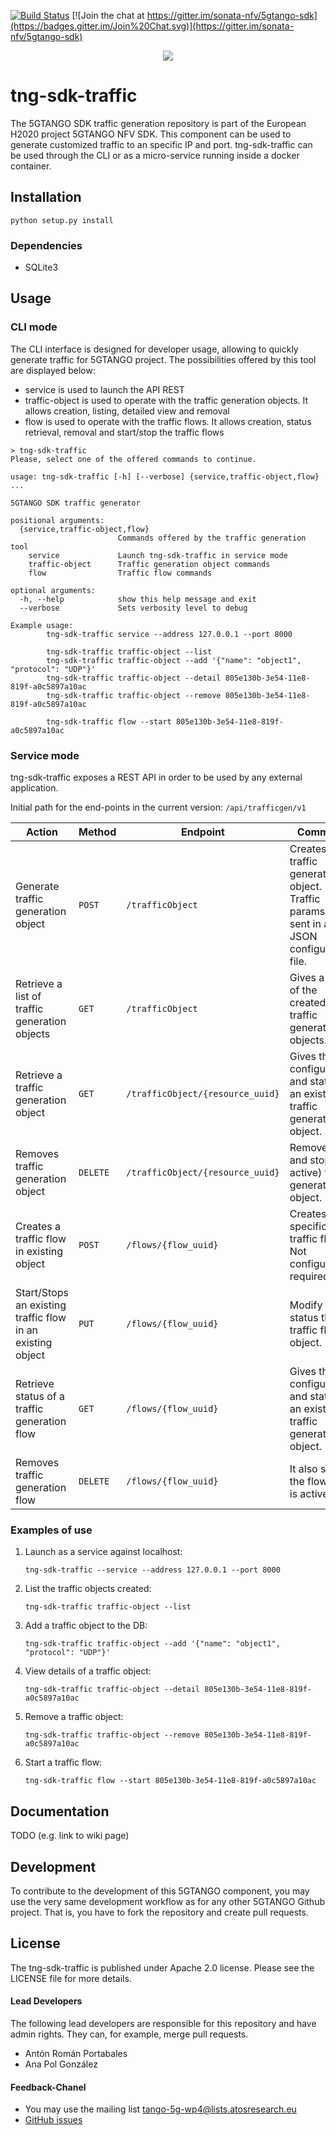 [![Build Status](https://jenkins.sonata-nfv.eu/buildStatus/icon?job=tng-sdk-traffic/master)](https://jenkins.sonata-nfv.eu/job/tng-sdk-traffic/master)
[![Join the chat at https://gitter.im/sonata-nfv/5gtango-sdk](https://badges.gitter.im/Join%20Chat.svg)](https://gitter.im/sonata-nfv/5gtango-sdk)

<p align="center"><img src="https://github.com/sonata-nfv/tng-sdk-traffic/wiki/images/sonata-5gtango-logo-500px.png" /></p>

# tng-sdk-traffic

The 5GTANGO SDK traffic generation repository is part of the European H2020 project 5GTANGO NFV SDK. This component can be used to generate customized traffic to an specific IP and port. tng-sdk-traffic can be used through the CLI or as a micro-service running inside a docker container.

## Installation

```
python setup.py install
```

### Dependencies

- SQLite3

## Usage

### CLI mode

The CLI interface is designed for developer usage, allowing to quickly generate traffic for 5GTANGO project. The possibilities offered by this tool are displayed below:

- service is used to launch the API REST
- traffic-object is used to operate with the traffic generation objects. It allows creation, listing, detailed view and removal
- flow is used to operate with the traffic flows. It allows creation, status retrieval, removal and start/stop the traffic flows

```
> tng-sdk-traffic
Please, select one of the offered commands to continue.

usage: tng-sdk-traffic [-h] [--verbose] {service,traffic-object,flow} ...

5GTANGO SDK traffic generator

positional arguments:
  {service,traffic-object,flow}
                        Commands offered by the traffic generation tool
    service             Launch tng-sdk-traffic in service mode
    traffic-object      Traffic generation object commands
    flow                Traffic flow commands

optional arguments:
  -h, --help            show this help message and exit
  --verbose             Sets verbosity level to debug

Example usage:
        tng-sdk-traffic service --address 127.0.0.1 --port 8000

        tng-sdk-traffic traffic-object --list
        tng-sdk-traffic traffic-object --add '{"name": "object1", "protocol": "UDP"}'
        tng-sdk-traffic traffic-object --detail 805e130b-3e54-11e8-819f-a0c5897a10ac
        tng-sdk-traffic traffic-object --remove 805e130b-3e54-11e8-819f-a0c5897a10ac

        tng-sdk-traffic flow --start 805e130b-3e54-11e8-819f-a0c5897a10ac
```

### Service mode

tng-sdk-traffic exposes a REST API in order to be used by any external application.

Initial path for the end-points in the current version: `/api/trafficgen/v1`

| Action                                                     | Method   | Endpoint                         | Comment                                                                                    |
| ---------------------------------------------------------- | -------- | -------------------------------- | ------------------------------------------------------------------------------------------ |
| Generate traffic generation object                         | `POST`   | `/trafficObject`                 | Creates a traffic generation object. Traffic params are sent in a JSON configuration file. |
| Retrieve a list of traffic generation objects              | `GET`    | `/trafficObject`                 | Gives a list of the created traffic generation objects.                                    |
| Retrieve a traffic generation object                       | `GET`    | `/trafficObject/{resource_uuid}` | Gives the configuration and status of an existing traffic generation object.               |
| Removes traffic generation object                          | `DELETE` | `/trafficObject/{resource_uuid}` | Removes and stops (if active) traffic generation object.                                   |
| Creates a traffic flow in existing object                  | `POST`   | `/flows/{flow_uuid}`             | Creates a specific traffic flow. Not configuration required.                               |
| Start/Stops an existing traffic flow in an existing object | `PUT`    | `/flows/{flow_uuid}`             | Modify the status the traffic flow object.                                                 |
| Retrieve status of a traffic generation flow               | `GET`    | `/flows/{flow_uuid}`             | Gives the configuration and status of an existing traffic generation object.               |
| Removes traffic generation flow                            | `DELETE` | `/flows/{flow_uuid}`             | It also stops the flow if it is active.                                                    |

### Examples of use

1.  Launch as a service against localhost:

    `tng-sdk-traffic --service --address 127.0.0.1 --port 8000`

2.  List the traffic objects created:

    `tng-sdk-traffic traffic-object --list`

3.  Add a traffic object to the DB:

    `tng-sdk-traffic traffic-object --add '{"name": "object1", "protocol": "UDP"}'`

4.  View details of a traffic object:

    `tng-sdk-traffic traffic-object --detail 805e130b-3e54-11e8-819f-a0c5897a10ac`

5.  Remove a traffic object:

    `tng-sdk-traffic traffic-object --remove 805e130b-3e54-11e8-819f-a0c5897a10ac`

6.  Start a traffic flow:

    `tng-sdk-traffic flow --start 805e130b-3e54-11e8-819f-a0c5897a10ac`

## Documentation

TODO (e.g. link to wiki page)

## Development

To contribute to the development of this 5GTANGO component, you may use the very same development workflow as for any other 5GTANGO Github project. That is, you have to fork the repository and create pull requests.

## License

The tng-sdk-traffic is published under Apache 2.0 license. Please see the LICENSE file for more details.

#### Lead Developers

The following lead developers are responsible for this repository and have admin rights. They can, for example, merge pull requests.

- Antón Román Portabales
- Ana Pol González

#### Feedback-Chanel

- You may use the mailing list [tango-5g-wp4@lists.atosresearch.eu](mailto:tango-5g-wp4@lists.atosresearch.eu)
- [GitHub issues](https://github.com/sonata-nfv/tng-sdk-traffic/issues)
